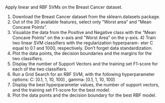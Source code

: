 Apply linear and RBF SVMs on the Breast Cancer dataset.
1) Download the Breast Cancer dataset from the sklearn.datasets package.
2) Out of the 30 available features, select only ”Worst area” and ”Mean Concave Points”.
3) Visualize the data from the Positive and Negative class with the ”Mean Concave Points” on the x-axis
and ”Worst Area” on the y-axis. 4) Train two linear SVM classifiers with the regularization hyperparam-
eter C equal to 0.1 and 1000, respectively. Don’t forget data standardization.
5) Plot the data points, the decision boundaries and the margins for the two classifiers.
6) Display the number of Support Vectors and the training set F1-score for each of the two classifiers.
7) Run a Grid Search for an RBF SVM, with the following hyperparameter options:
C: [0.1, 1, 10, 100] , gamma: [0.1, 1, 10, 100]
8) Display the best hyperparameter values, the number of support vectors, and the training set F1-score
for the best model.
9) Plot the data points and the decision boundary for the best RBF model.

